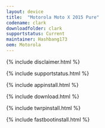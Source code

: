 ```yaml
---
layout: device
title:  "Motorola Moto X 2015 Pure"
codename: clark
downloadfolder: clark
supportstatus: Current
maintainer: Hashbang173
oem: Motorola
---
```


{% include disclaimer.html %}

{% include supportstatus.html %}

{% include appinstall.html %}

{% include download.html %}

{% include twrpinstall.html %}

{% include fastbootinstall.html %}
